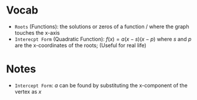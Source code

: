 # Vocab
- `Roots` (Functions): the solutions or zeros of a function / where the graph touches the x-axis
- `Interecpt Form` (Quadratic Function): $f(x)=a(x-s)(x-p)$ where $s$ and $p$ are the x-coordinates of the roots; (Useful for real life)

# Notes
- `Intercept Form`: $a$ can be found by substituting the x-component of the vertex as $x$